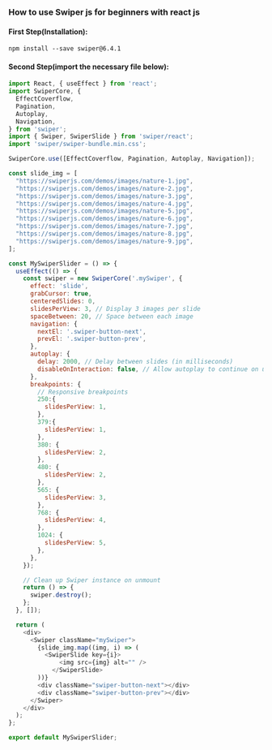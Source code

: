 ### How to use Swiper js for beginners with react js 

#### First Step(Installation):
 ``` npm install --save swiper@6.4.1 ```
 
#### Second Step(import the necessary file below):
``` js
import React, { useEffect } from 'react'; 
import SwiperCore, {
  EffectCoverflow,
  Pagination,
  Autoplay,
  Navigation,
} from 'swiper'; 
import { Swiper, SwiperSlide } from 'swiper/react'; 
import 'swiper/swiper-bundle.min.css'; 

SwiperCore.use([EffectCoverflow, Pagination, Autoplay, Navigation]); 

const slide_img = [
  "https://swiperjs.com/demos/images/nature-1.jpg",
  "https://swiperjs.com/demos/images/nature-2.jpg",
  "https://swiperjs.com/demos/images/nature-3.jpg",
  "https://swiperjs.com/demos/images/nature-4.jpg",
  "https://swiperjs.com/demos/images/nature-5.jpg",
  "https://swiperjs.com/demos/images/nature-6.jpg",
  "https://swiperjs.com/demos/images/nature-7.jpg",
  "https://swiperjs.com/demos/images/nature-8.jpg",
  "https://swiperjs.com/demos/images/nature-9.jpg",
]; 

const MySwiperSlider = () => {
  useEffect(() => {
    const swiper = new SwiperCore('.mySwiper', {
      effect: 'slide',
      grabCursor: true,
      centeredSlides: 0,
      slidesPerView: 3, // Display 3 images per slide
      spaceBetween: 20, // Space between each image
      navigation: {
        nextEl: '.swiper-button-next',
        prevEl: '.swiper-button-prev',
      },
      autoplay: {
        delay: 2000, // Delay between slides (in milliseconds)
        disableOnInteraction: false, // Allow autoplay to continue on user interaction
      },
      breakpoints: {
        // Responsive breakpoints
        250:{
          slidesPerView: 1,
        },
        379:{
          slidesPerView: 1,
        },
        380: {
          slidesPerView: 2,
        },
        480: {
          slidesPerView: 2,
        },
        565: {
          slidesPerView: 3,
        },
        768: {
          slidesPerView: 4,
        },
        1024: {
          slidesPerView: 5,
        },
      },
    });

    // Clean up Swiper instance on unmount
    return () => {
      swiper.destroy();
    };
  }, []);

  return (
    <div>
      <Swiper className="mySwiper">
        {slide_img.map((img, i) => (
          <SwiperSlide key={i}>
              <img src={img} alt="" />
            </SwiperSlide>
        ))}
        <div className="swiper-button-next"></div>
        <div className="swiper-button-prev"></div>
      </Swiper>
    </div>
  );
};

export default MySwiperSlider;
```
